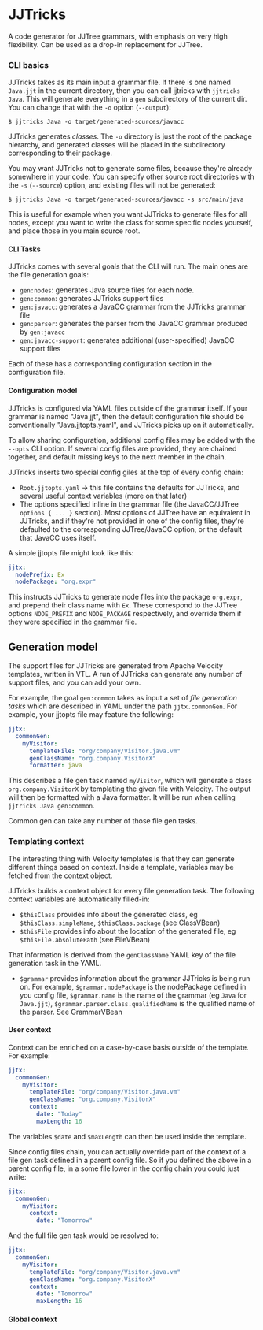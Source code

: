 # JJTricks

A code generator for JJTree grammars, with emphasis on very high
flexibility. Can be used as a drop-in replacement for JJTree.


### CLI basics

JJTricks takes as its main input a grammar file. If there is one
named `Java.jjt` in the current directory, then you can call jjtricks 
with `jjtricks Java`. This will generate everything in a `gen` subdirectory
of the current dir. You can change that with the `-o` option  (`--output`):
```
$ jjtricks Java -o target/generated-sources/javacc
```

JJTricks generates *classes*. The `-o` directory is just the root of the
package hierarchy, and generated classes will be placed in the subdirectory
corresponding to their package.

You may want JJTricks not to generate some files, because they're already
somewhere in your code. You can specify other source root directories
with the `-s` (`--source`) option, and existing files will not
be generated:
 
```
$ jjtricks Java -o target/generated-sources/javacc -s src/main/java
``` 
 
This is useful for example when you want JJTricks to generate
files for all nodes, except you want to write the class for some specific
nodes yourself, and place those in you main source root.

#### CLI Tasks

JJTricks comes with several goals that the CLI will run. The main
ones are the file generation goals:
* `gen:nodes`: generates Java source files for each node.
* `gen:common`: generates JJTricks support files
* `gen:javacc`: generates a JavaCC grammar from the JJTricks grammar file
* `gen:parser`: generates the parser from the JavaCC grammar produced by `gen:javacc`
* `gen:javacc-support`: generates additional (user-specified) JavaCC support files

Each of these has a corresponding configuration section in the configuration file.


#### Configuration model

JJTricks is configured via YAML files outside of the grammar itself.
If your grammar is named "Java.jjt", then the default configuration file
should be conventionally "Java.jjtopts.yaml", and JJTricks picks up on it
automatically. 


To allow sharing configuration, additional config files may be added with
the `--opts` CLI option. If several config files are provided, they are 
chained together, and default missing keys to the next member in the chain. 

JJTricks inserts two special config giles at the top of every config chain:
* `Root.jjtopts.yaml` -> this file contains the defaults for JJTricks, and 
several useful context variables (more on that later)
* The options specified inline in the grammar file (the JavaCC/JJTree 
`options { ... }` section). Most options of JJTree have an equivalent in
JJTricks, and if they're not provided in one of the config files, they're
defaulted to the corresponding JJTree/JavaCC option, or the default that
JavaCC uses itself.

A simple jjtopts file might look like this:
```yaml
jjtx:
  nodePrefix: Ex
  nodePackage: "org.expr"
```

This instructs JJTricks to generate node files into the package `org.expr`,
 and prepend their class name with `Ex`. These correspond to the JJTree options
 `NODE_PREFIX` and `NODE_PACKAGE` respectively, and override them if they were
 specified in the grammar file.

## Generation model

The support files for JJTricks are generated from Apache Velocity templates,
written in VTL. A run of JJTricks can generate any number of support files,
and you can add your own.

For example, the goal `gen:common` takes as input a set of *file generation 
tasks* which are described in YAML under the path `jjtx.commonGen`. For example,
your jjtopts file may feature the following:
```yaml
jjtx:
  commonGen:
    myVisitor:
      templateFile: "org/company/Visitor.java.vm"
      genClassName: "org.company.VisitorX"
      formatter: java
```

This describes a file gen task named `myVisitor`, which will generate a
class `org.company.VisitorX` by templating the given file with Velocity.
The output will then be formatted with a Java formatter. It will be run
when calling `jjtricks Java gen:common`.

Common gen can take any number of those file gen tasks.

### Templating context

The interesting thing with Velocity templates is that they can generate
different things based on context. Inside a template, variables may be 
fetched from the context object. 


JJTricks builds a context object for every file generation task. The following
 context variables are automatically filled-in:

* `$thisClass` provides info about the generated class, eg `$thisClass.simpleName`, `$thisClass.package` (see ClassVBean)
* `$thisFile` provides info about the location of the generated file, eg
 `$thisFile.absolutePath` (see FileVBean)
 
That information is derived from the `genClassName` YAML key of the file
 generation task in the YAML.
 
* `$grammar` provides information about the grammar JJTricks is being run on. 
For example, `$grammar.nodePackage` is the nodePackage defined in you config
 file, `$grammar.name` is the name of the grammar (eg `Java` for `Java.jjt`),
`$grammar.parser.class.qualifiedName` is the qualified name of the parser.
See GrammarVBean
 
#### User context

Context can be enriched on a case-by-case basis outside of the template. For example:
```yaml
jjtx:
  commonGen:
    myVisitor:
      templateFile: "org/company/Visitor.java.vm"
      genClassName: "org.company.VisitorX"
      context:
        date: "Today"
        maxLength: 16
```

The variables `$date` and `$maxLength` can then be used inside the template.


Since config files chain, you can actually override part of the context of
a file gen task defined in a parent config file. So if you defined the above
in a parent config file, in a some file lower in the config chain you could
 just write:

```yaml
jjtx:
  commonGen:
    myVisitor:
      context:
        date: "Tomorrow"
```
And the full file gen task would be resolved to:
```yaml
jjtx:
  commonGen:
    myVisitor:
      templateFile: "org/company/Visitor.java.vm"
      genClassName: "org.company.VisitorX"
      context:
        date: "Tomorrow"
        maxLength: 16
```

#### Global context














